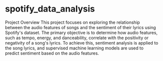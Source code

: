 # spotify_data_analysis
Project Overview
This project focuses on exploring the relationship between the audio features of songs and the sentiment of their lyrics using Spotify's dataset. The primary objective is to determine how audio features, such as tempo, energy, and danceability, correlate with the positivity or negativity of a song's lyrics. To achieve this, sentiment analysis is applied to the song lyrics, and supervised machine learning models are used to predict sentiment based on the audio features.
